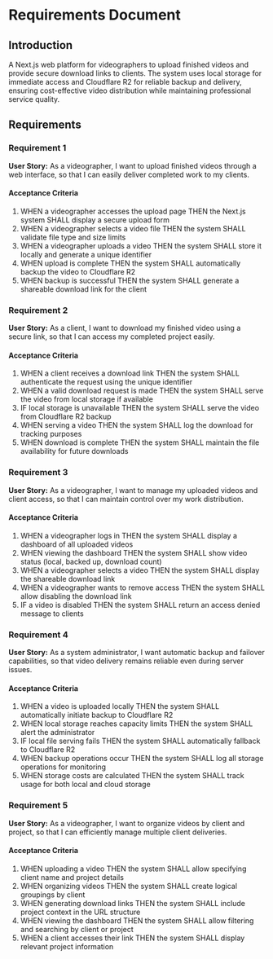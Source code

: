 # Requirements Document

## Introduction

A Next.js web platform for videographers to upload finished videos and provide secure download links to clients. The system uses local storage for immediate access and Cloudflare R2 for reliable backup and delivery, ensuring cost-effective video distribution while maintaining professional service quality.

## Requirements

### Requirement 1

**User Story:** As a videographer, I want to upload finished videos through a web interface, so that I can easily deliver completed work to my clients.

#### Acceptance Criteria

1. WHEN a videographer accesses the upload page THEN the Next.js system SHALL display a secure upload form
2. WHEN a videographer selects a video file THEN the system SHALL validate file type and size limits
3. WHEN a videographer uploads a video THEN the system SHALL store it locally and generate a unique identifier
4. WHEN upload is complete THEN the system SHALL automatically backup the video to Cloudflare R2
5. WHEN backup is successful THEN the system SHALL generate a shareable download link for the client

### Requirement 2

**User Story:** As a client, I want to download my finished video using a secure link, so that I can access my completed project easily.

#### Acceptance Criteria

1. WHEN a client receives a download link THEN the system SHALL authenticate the request using the unique identifier
2. WHEN a valid download request is made THEN the system SHALL serve the video from local storage if available
3. IF local storage is unavailable THEN the system SHALL serve the video from Cloudflare R2 backup
4. WHEN serving a video THEN the system SHALL log the download for tracking purposes
5. WHEN download is complete THEN the system SHALL maintain the file availability for future downloads

### Requirement 3

**User Story:** As a videographer, I want to manage my uploaded videos and client access, so that I can maintain control over my work distribution.

#### Acceptance Criteria

1. WHEN a videographer logs in THEN the system SHALL display a dashboard of all uploaded videos
2. WHEN viewing the dashboard THEN the system SHALL show video status (local, backed up, download count)
3. WHEN a videographer selects a video THEN the system SHALL display the shareable download link
4. WHEN a videographer wants to remove access THEN the system SHALL allow disabling the download link
5. IF a video is disabled THEN the system SHALL return an access denied message to clients

### Requirement 4

**User Story:** As a system administrator, I want automatic backup and failover capabilities, so that video delivery remains reliable even during server issues.

#### Acceptance Criteria

1. WHEN a video is uploaded locally THEN the system SHALL automatically initiate backup to Cloudflare R2
2. WHEN local storage reaches capacity limits THEN the system SHALL alert the administrator
3. IF local file serving fails THEN the system SHALL automatically fallback to Cloudflare R2
4. WHEN backup operations occur THEN the system SHALL log all storage operations for monitoring
5. WHEN storage costs are calculated THEN the system SHALL track usage for both local and cloud storage

### Requirement 5

**User Story:** As a videographer, I want to organize videos by client and project, so that I can efficiently manage multiple client deliveries.

#### Acceptance Criteria

1. WHEN uploading a video THEN the system SHALL allow specifying client name and project details
2. WHEN organizing videos THEN the system SHALL create logical groupings by client
3. WHEN generating download links THEN the system SHALL include project context in the URL structure
4. WHEN viewing the dashboard THEN the system SHALL allow filtering and searching by client or project
5. WHEN a client accesses their link THEN the system SHALL display relevant project information